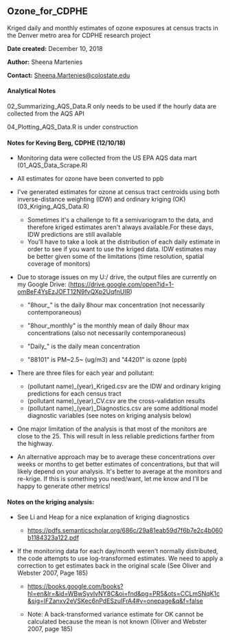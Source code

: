 ## Ozone_for_CDPHE
Kriged daily and monthly estimates of ozone exposures at census tracts in the Denver metro area for CDPHE research project

**Date created:** December 10, 2018

**Author:** Sheena Martenies

**Contact:** Sheena.Martenies@colostate.edu


#### Analytical Notes

02_Summarizing_AQS_Data.R only needs to be used if the hourly data are collected 
from the AQS API

04_Plotting_AQS_Data.R is under construction 


#### Notes for Keving Berg, CDPHE (12/10/18)

- Monitoring data were collected from the US EPA AQS data mart (01_AQS_Data_Scrape.R)

- All estimates for ozone have been converted to ppb

- I've generated estimates for ozone at census tract centroids using both inverse-distance
weighting (IDW) and ordinary kriging (OK) (03_Kriging_AQS_Data.R) 

    - Sometimes it's a challenge to fit a semivariogram to the data, and therefore kriged estimates aren't always available.For these days, IDW predictions are still available
    - You'll have to take a look at the distribution of each daily estimate in order
to see if you want to use the kriged data. IDW estimates may be better given some of
the limitations (time resolution, spatial coverage of monitors)

- Due to storage issues on my U:/ drive, the output files are currently on my Google Drive:
(https://drive.google.com/open?id=1-omBeF4YsEzJOFT12N9fvQXp2UqfnUIR)
    
    - "8hour_" is the daily 8hour max concentration (not necessarily contemporaneous)
    - "8hour_monthly" is the monthly mean of daily 8hour max concentrations (also not necessarily contemporaneous)
    - "Daily_" is the daily mean concentration
    
    - "88101" is PM~2.5~ (ug/m3) and "44201" is ozone (ppb)
    
- There are three files for each year and pollutant:

    - (pollutant name)_(year)_Kriged.csv are the IDW and ordinary kriging predictions for each census tract
    - (pollutant name)_(year)_CV.csv are the cross-validation results
    - (pollutant name)_(year)_Diagnostics.csv are some additional model diagnostic variables (see notes on kriging analysis below)
  
- One major limitation of the analysis is that most of the monitors are close to the 25. This will result in less reliable predictions farther from the highway.

- An alternative approach may be to average these concentrations over weeks or months to get better estimates of concentrations, but that will likely depend on your analysis. It's better to average at the monitors and re-krige. If this is something you need/want, let me know and I'll be happy to generate other metrics!

#### Notes on the kriging analysis:
- See Li and Heap for a nice explanation of kriging diagnostics

    - https://pdfs.semanticscholar.org/686c/29a81eab59d7f6b7e2c4b060b1184323a122.pdf

- If the monitoring data for each day/month weren't normally distributed, the code attempts to use log-transformed
estimates. We need to apply a correction to get estimates back in the original scale (See Oliver and Webster 2007, Page 185)

    - https://books.google.com/books?hl=en&lr=&id=WBwSyvIvNY8C&oi=fnd&pg=PR5&ots=CCLmSNqK1c&sig=lFZanxv2eVSKec6nPdESzuIFrA4#v=onepage&q&f=false

    - Note: A back-transformed variance estimate for OK cannot be calculated because the mean is not known (Oliver and Webster 2007, page 185)




